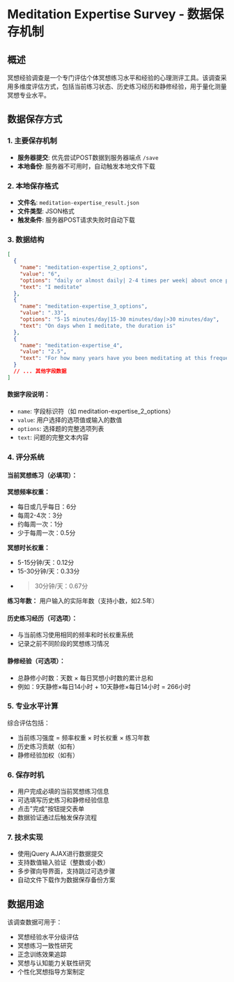 # Meditation Expertise Survey - 数据保存机制

## 概述
冥想经验调查是一个专门评估个体冥想练习水平和经验的心理测评工具。该调查采用多维度评估方式，包括当前练习状态、历史练习经历和静修经验，用于量化测量冥想专业水平。

## 数据保存方式

### 1. 主要保存机制
- **服务器提交**: 优先尝试POST数据到服务器端点 `/save`
- **本地备份**: 服务器不可用时，自动触发本地文件下载

### 2. 本地保存格式
- **文件名**: `meditation-expertise_result.json`
- **文件类型**: JSON格式
- **触发条件**: 服务器POST请求失败时自动下载

### 3. 数据结构

```json
[
  {
    "name": "meditation-expertise_2_options",
    "value": "6",
    "options": "daily or almost daily| 2-4 times per week| about once per week| less than once per week",
    "text": "I meditate"
  },
  {
    "name": "meditation-expertise_3_options", 
    "value": ".33",
    "options": "5-15 minutes/day|15-30 minutes/day|>30 minutes/day",
    "text": "On days when I meditate, the duration is"
  },
  {
    "name": "meditation-expertise_4",
    "value": "2.5",
    "text": "For how many years have you been meditating at this frequency and duration?  Enter a number e.g. 5, 2.5, 0.75"
  }
  // ... 其他字段数据
]
```

#### 数据字段说明：
- `name`: 字段标识符（如 meditation-expertise_2_options）
- `value`: 用户选择的选项值或输入的数值
- `options`: 选择题的完整选项列表
- `text`: 问题的完整文本内容

### 4. 评分系统

#### 当前冥想练习（必填项）：
**冥想频率权重：**
- 每日或几乎每日：6分
- 每周2-4次：3分
- 约每周一次：1分
- 少于每周一次：0.5分

**冥想时长权重：**
- 5-15分钟/天：0.12分
- 15-30分钟/天：0.33分
- >30分钟/天：0.67分

**练习年数：** 用户输入的实际年数（支持小数，如2.5年）

#### 历史练习经历（可选项）：
- 与当前练习使用相同的频率和时长权重系统
- 记录之前不同阶段的冥想练习情况

#### 静修经验（可选项）：
- 总静修小时数：天数 × 每日冥想小时数的累计总和
- 例如：9天静修×每日14小时 + 10天静修×每日14小时 = 266小时

### 5. 专业水平计算
综合评估包括：
- 当前练习强度 = 频率权重 × 时长权重 × 练习年数
- 历史练习贡献（如有）
- 静修经验加权（如有）

### 6. 保存时机
- 用户完成必填的当前冥想练习信息
- 可选填写历史练习和静修经验信息
- 点击"完成"按钮提交表单
- 数据验证通过后触发保存流程

### 7. 技术实现
- 使用jQuery AJAX进行数据提交
- 支持数值输入验证（整数或小数）
- 多步骤向导界面，支持跳过可选步骤
- 自动文件下载作为数据保存备份方案

## 数据用途
该调查数据可用于：
- 冥想经验水平分级评估
- 冥想练习一致性研究
- 正念训练效果追踪
- 冥想与认知能力关联性研究
- 个性化冥想指导方案制定